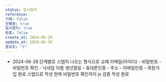 ```yaml
---
status: 일시정지
reference:
기획: false
진행중: true
일시정지: true
완료: false
create_at: 2024-06-29
update_at: 2024-06-30
중요도: "3"
---
```


- 2024-06-28
단계별로 스텝이 나오는 형식으로 교체
이메일(아이디) - 비밀번호 - 비밀번호 확인 - 닉네임 이름 생년월일 - 휴대폰인증 - 주소 - 이메일인증 - 회원가입 완료 스텝으로 작성
현제 비밀번호 확인까지 js 검증 작성 완료

